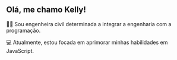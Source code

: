 ## Olá, me chamo Kelly!
👷‍♀️ Sou engenheira civil determinada a integrar a engenharia com a programação.

💻 Atualmente, estou focada em aprimorar minhas habilidades em JavaScript.

<!---
KellyBrito/KellyBrito is a ✨ special ✨ repository because its `README.md` (this file) appears on your GitHub profile.
You can click the Preview link to take a look at your changes.
--->
